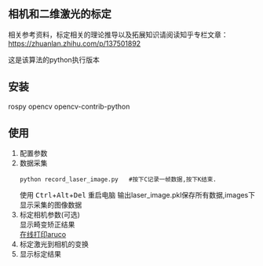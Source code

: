 ## 相机和二维激光的标定


相关参考资料，标定相关的理论推导以及拓展知识请阅读知乎专栏文章：https://zhuanlan.zhihu.com/p/137501892

这是该算法的python执行版本

## 安装
rospy 
opencv
opencv-contrib-python

## 使用

1. 配置参数
2. 数据采集
    ```shell script
    python record_laser_image.py   #按下C记录一帧数据,按下K结束.
   ```
   使用 <kbd>Ctrl</kbd>+<kbd>Alt</kbd>+<kbd>Del</kbd> 重启电脑
    输出laser_image.pkl保存所有数据,images下显示采集的图像数据
3. 标定相机参数(可选)  
   显示畸变矫正结果  
   [在线打印aruco](https://chev.me/arucogen/)
4. 标定激光到相机的变换
5. 显示标定结果
